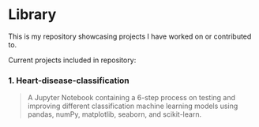 # Library

This is my repository showcasing projects I have worked on or contributed to.

Current projects included in repository:
###  1. Heart-disease-classification 
  > A Jupyter Notebook containing a 6-step process on testing and improving different classification machine learning models using pandas, numPy, matplotlib, seaborn, and scikit-learn.
